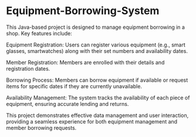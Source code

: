 # Equipment-Borrowing-System
This Java-based project is designed to manage equipment borrowing in a shop. Key features include:

Equipment Registration: Users can register various equipment (e.g., smart glasses, smartwatches) along with their set numbers and availability dates.

Member Registration: Members are enrolled with their details and registration dates.

Borrowing Process: Members can borrow equipment if available or request items for specific dates if they are currently unavailable.

Availability Management: The system tracks the availability of each piece of equipment, ensuring accurate lending and returns.

This project demonstrates effective data management and user interaction, providing a seamless experience for both equipment management and member borrowing requests.
